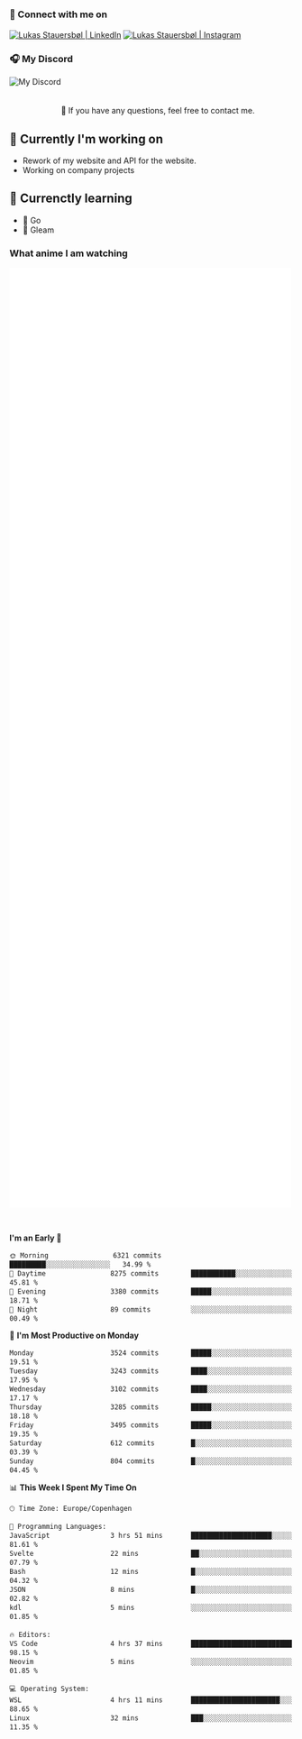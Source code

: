 ### 🔗 Connect with me on
<a href="https://www.instagram.com/lukas_stauersbol" target="_blank"><img align="center" src="https://raw.githubusercontent.com/stauersbol/stauersbol/main/images/instagram.svg" alt="Lukas Stauersbøl | LinkedIn" width="30px"/></a>
<a href="https://www.linkedin.com/in/lukas-stauersbol/" target="_blank"><img align="center" src="https://raw.githubusercontent.com/stauersbol/stauersbol/main/images/linkedin.svg" alt="Lukas Stauersbøl | Instagram" width="30px"/></a>

<p align="center">
 <h3>🎧 My Discord</h3>
 <img align="left" height="55px" src="https://discord.c99.nl/widget/theme-2/147806323323568128.png" alt="My Discord" />
</p>

<br/>
<br/>
<br/>
💬 If you have any questions, feel free to contact me.

## 🔭 Currently I'm working on
- Rework of my website and API for the website.
- Working on company projects
 
## 🌱 Currenctly learning
- 💙 Go
- 💜 Gleam

### What anime I am watching
<a href="https://anilist.co/user/slashiy/" align="center"><img align="center" width="500px" src="metrics.plugin.personal.anilist.svg" /></a>

<br/>

<!--START_SECTION:waka-->
**I'm an Early 🐤** 

```text
🌞 Morning                6321 commits        █████████░░░░░░░░░░░░░░░░   34.99 % 
🌆 Daytime                8275 commits        ███████████░░░░░░░░░░░░░░   45.81 % 
🌃 Evening                3380 commits        █████░░░░░░░░░░░░░░░░░░░░   18.71 % 
🌙 Night                  89 commits          ░░░░░░░░░░░░░░░░░░░░░░░░░   00.49 % 
```
📅 **I'm Most Productive on Monday** 

```text
Monday                   3524 commits        █████░░░░░░░░░░░░░░░░░░░░   19.51 % 
Tuesday                  3243 commits        ████░░░░░░░░░░░░░░░░░░░░░   17.95 % 
Wednesday                3102 commits        ████░░░░░░░░░░░░░░░░░░░░░   17.17 % 
Thursday                 3285 commits        █████░░░░░░░░░░░░░░░░░░░░   18.18 % 
Friday                   3495 commits        █████░░░░░░░░░░░░░░░░░░░░   19.35 % 
Saturday                 612 commits         █░░░░░░░░░░░░░░░░░░░░░░░░   03.39 % 
Sunday                   804 commits         █░░░░░░░░░░░░░░░░░░░░░░░░   04.45 % 
```


📊 **This Week I Spent My Time On** 

```text
🕑︎ Time Zone: Europe/Copenhagen

💬 Programming Languages: 
JavaScript               3 hrs 51 mins       ████████████████████░░░░░   81.61 % 
Svelte                   22 mins             ██░░░░░░░░░░░░░░░░░░░░░░░   07.79 % 
Bash                     12 mins             █░░░░░░░░░░░░░░░░░░░░░░░░   04.32 % 
JSON                     8 mins              █░░░░░░░░░░░░░░░░░░░░░░░░   02.82 % 
kdl                      5 mins              ░░░░░░░░░░░░░░░░░░░░░░░░░   01.85 % 

🔥 Editors: 
VS Code                  4 hrs 37 mins       █████████████████████████   98.15 % 
Neovim                   5 mins              ░░░░░░░░░░░░░░░░░░░░░░░░░   01.85 % 

💻 Operating System: 
WSL                      4 hrs 11 mins       ██████████████████████░░░   88.65 % 
Linux                    32 mins             ███░░░░░░░░░░░░░░░░░░░░░░   11.35 % 
```


<!--END_SECTION:waka-->
